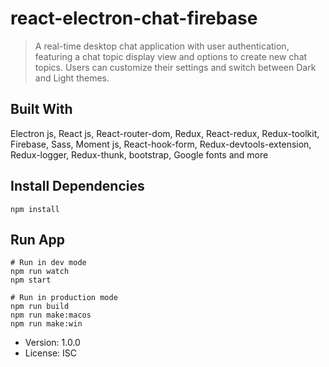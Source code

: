﻿# react-electron-chat-firebase

> A real-time desktop chat application with user authentication, featuring a chat topic display view and options to create new chat topics. Users can customize their settings and switch between Dark and Light themes.

## Built With

Electron js, React js, React-router-dom, Redux, React-redux, Redux-toolkit, Firebase, Sass, Moment js, React-hook-form, Redux-devtools-extension, Redux-logger, Redux-thunk, bootstrap, Google fonts and more

## Install Dependencies

```
npm install
```

## Run App

```
# Run in dev mode
npm run watch
npm start

# Run in production mode
npm run build
npm run make:macos
npm run make:win
```

- Version: 1.0.0
- License: ISC
